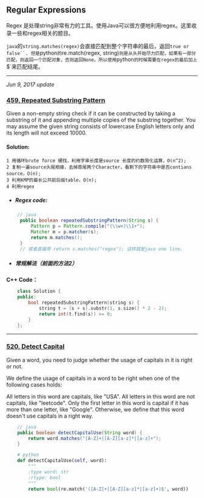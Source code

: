 ## Regular Expressions
Regex 是处理string非常有力的工具。使用Java可以很方便地利用regex。这里收录一些和regex相关的题目。

`java`的`string.matches(regex)`会直接匹配到整个字符串的最后，返回`true or false``. 但是`python`的`re.match(regex, string)`则是从头开始尽力匹配，如果有一部分匹配，则返回一个匹配对象，否则返回None。所以使用`python`的时候需要在regex的最后加上`$`来匹配结尾。

---
_Jun 9, 2017 update_ 
### [459, Repeated Substring Pattern](https://leetcode.com/problems/repeated-substring-pattern/#/description)
Given a non-empty string check if it can be constructed by taking a substring of it and appending multiple copies of the substring together. You may assume the given string consists of lowercase English letters only and its length will not exceed 10000.
#### Solution:
    1 用循环brute force 硬找，利用字串长度是source 长度的约数简化运算，O(n^2);
    2 复制一遍source头尾相接，去掉首尾两个Character，看剩下的字符串中是否contians source，O(n);
    3 利用KMP的最长公共前后缀table，O(n);
    4 利用regex
    
* ##### Regex code:
```java
    // java
     public boolean repeatedSubstringPattern(String s) {
         Pattern p = Pattern.compile("(\\w+)\\1+");
         Matcher m = p.matcher(s);
         return m.matches();
     }
     // 或者直接用 return s.matches("regex"); 这样就是java one line。
``` 
* ##### 常规解法（前面的方法2）
**C++ Code：**
```cpp
    class Solution {
    public:
        bool repeatedSubstringPattern(string s) {
            string t = (s + s).substr(1, s.size() * 2 - 2);
            return int(t.find(s)) >= 0;
        }
    };
```

---

### [520, Detect Capital](https://leetcode.com/problems/detect-capital/#/description)
Given a word, you need to judge whether the usage of capitals in it is right or not.

We define the usage of capitals in a word to be right when one of the following cases holds:

All letters in this word are capitals, like "USA".
All letters in this word are not capitals, like "leetcode".
Only the first letter in this word is capital if it has more than one letter, like "Google".
Otherwise, we define that this word doesn't use capitals in a right way.

```java
    // java
    public boolean detectCapitalUse(String word) {
        return word.matches("[A-Z]+|[A-Z][a-z]*|[a-z]+");
    }
```
```python
    # python
    def detectCapitalUse(self, word):
        """
        :type word: str
        :rtype: bool
        """
        return bool(re.match('([A-Z]+|[A-Z][a-z]*|[a-z]+)$', word))
```
